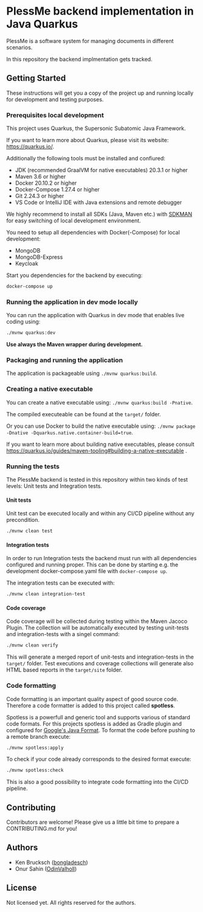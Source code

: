 # PlessMe backend implementation in Java Quarkus

PlessMe is a software system for managing documents in different scenarios.

In this repository the backend implmentation gets tracked.

## Getting Started

These instructions will get you a copy of the project up and running locally for development and testing purposes.

### Prerequisites local development

This project uses Quarkus, the Supersonic Subatomic Java Framework.

If you want to learn more about Quarkus, please visit its website: <https://quarkus.io/>.

Additionally the following tools must be installed and confiured:

* JDK (recommended GraalVM for native executables) 20.3.1 or higher
* Maven 3.6 or higher
* Docker 20.10.2 or higher
* Docker-Compose  1.27.4 or higher
* Git 2.24.3 or higher
* VS Code or IntelliJ IDE with Java extensions and remote debugger

We highly recommend to install all SDKs (Java, Maven etc.) with [SDKMAN](https://sdkman.io/) for easy switching of local development environment.

You need to setup all dependencies with Docker(-Compose) for local development:

* MongoDB
* MongoDB-Express
* Keycloak

Start you dependencies for the backend by executing:

```bash
docker-compose up
```

### Running the application in dev mode locally

You can run the application with Quarkus in dev mode that enables live coding using:

```bash
./mvnw quarkus:dev
```

**Use always the Maven wrapper during development.**

### Packaging and running the application

The application is packageable using `./mvnw quarkus:build`.

### Creating a native executable

You can create a native executable using: `./mvnw quarkus:build -Pnative`.

The compiled executeable can be found at the `target/` folder.

Or you can use Docker to build the native executable using: `./mvnw package -Dnative -Dquarkus.native.container-build=true`.

If you want to learn more about building native executables, please consult <https://quarkus.io/guides/maven-tooling#building-a-native-executable> .

### Running the tests

The PlessMe backend is tested in this repository within two kinds of test levels: Unit tests and Integration tests.

#### Unit tests

Unit test can be executed locally and within any CI/CD pipeline without any precondition.

```bash
./mvnw clean test
```

#### Integration tests

In order to run Integration tests the backend must run with all dependencies configured and running proper.
This can be done by starting e.g. the development docker-compose.yaml file with `docker-compose up`.

The integration tests can be executed with:

```bash
./mvnw clean integration-test
```

#### Code coverage

Code coverage will be collected during testing within the Maven Jacoco Plugin.
The collection will be automatically executed by testing unit-tests and integration-tests with a singel command:

```bash
./mvnw clean verify
```

This will generate a merged report of unit-tests and integration-tests in the  `target/` folder.
Test executions and coverage collections will generate also HTML based reports in the `target/site` folder.

### Code formatting

Code formatting is an important quality aspect of good source code. Therefore a code formatter is added to this project called **spotless**.

Spotless is a powerfull and generic tool and supports various of standard code formats. For this projects spotless is added as Gradle plugin
and configured for [Google's Java Format](https://github.com/google/google-java-format).
To format the code before pushing to a remote branch execute:

```bash
./mvnw spotless:apply
```

To check if your code already corresponds to the desired format execute:

```bash
./mvnw spotless:check
```

This is also a good possibility to integrate code formatting into the CI/CD pipeline.

## Contributing

Contributors are welcome! Please give us a little bit time to prepare a CONTRIBUTING.md for you!

<!-- Add more information about contributing with an own CONTRIBUTING.md file and a code of conduct -->

## Authors

* Ken Brucksch ([bongladesch](https://github.com/bongladesch))
* Onur Sahin ([OdinValholl](https://github.com/OdinValholl))

## License

Not licensed yet. All rights reserved for the authors.

<!-- Add licensing with a license file and headers to all source files -->
